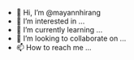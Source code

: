 - 👋 Hi, I’m @mayannhirang
- 👀 I’m interested in ...
- 🌱 I’m currently learning ...
- 💞️ I’m looking to collaborate on ...
- 📫 How to reach me ...

<!---
mayannhirang/mayannhirang is a ✨ special ✨ repository because its `README.md` (this file) appears on your GitHub profile.
You can click the Preview link to take a look at your changes.
--->

